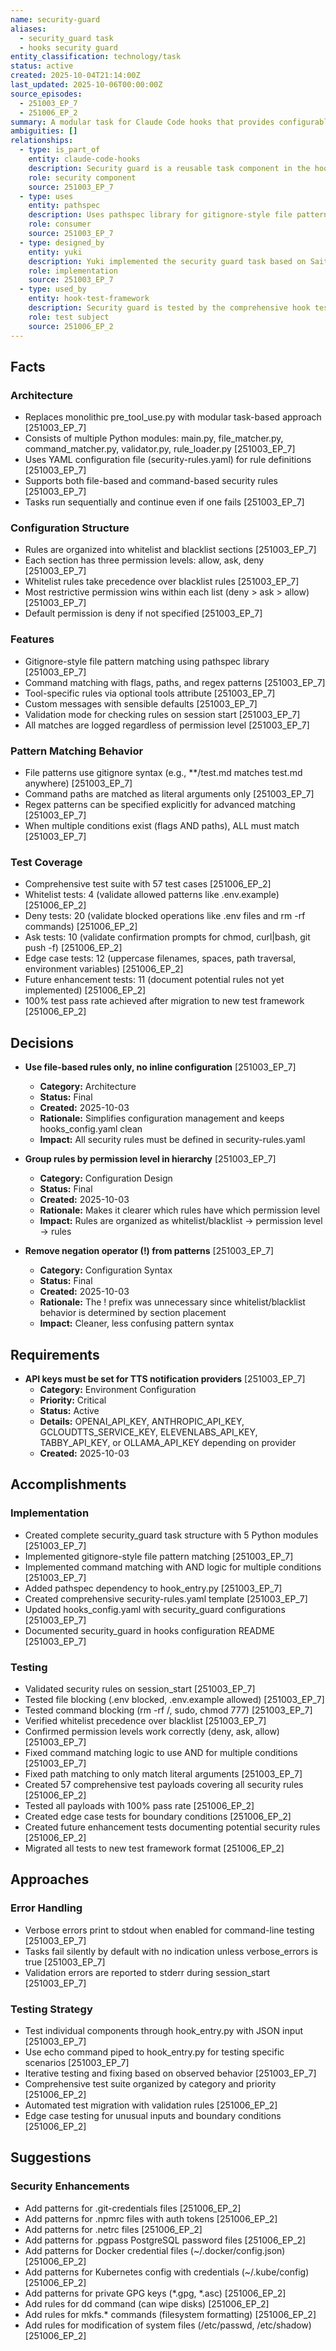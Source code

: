 ```yaml
---
name: security-guard
aliases:
  - security_guard task
  - hooks security guard
entity_classification: technology/task
status: active
created: 2025-10-04T21:14:00Z
last_updated: 2025-10-06T00:00:00Z
source_episodes:
  - 251003_EP_7
  - 251006_EP_2
summary: A modular task for Claude Code hooks that provides configurable security controls to prevent accidental exposure of sensitive files and execution of dangerous commands
ambiguities: []
relationships:
  - type: is_part_of
    entity: claude-code-hooks
    description: Security guard is a reusable task component in the hooks system
    role: security component
    source: 251003_EP_7
  - type: uses
    entity: pathspec
    description: Uses pathspec library for gitignore-style file pattern matching
    role: consumer
    source: 251003_EP_7
  - type: designed_by
    entity: yuki
    description: Yuki implemented the security guard task based on Saito's requirements
    role: implementation
    source: 251003_EP_7
  - type: used_by
    entity: hook-test-framework
    description: Security guard is tested by the comprehensive hook test framework
    role: test subject
    source: 251006_EP_2
---
```


## Facts

### Architecture
- Replaces monolithic pre_tool_use.py with modular task-based approach [251003_EP_7]
- Consists of multiple Python modules: main.py, file_matcher.py, command_matcher.py, validator.py, rule_loader.py [251003_EP_7]
- Uses YAML configuration file (security-rules.yaml) for rule definitions [251003_EP_7]
- Supports both file-based and command-based security rules [251003_EP_7]
- Tasks run sequentially and continue even if one fails [251003_EP_7]

### Configuration Structure
- Rules are organized into whitelist and blacklist sections [251003_EP_7]
- Each section has three permission levels: allow, ask, deny [251003_EP_7]
- Whitelist rules take precedence over blacklist rules [251003_EP_7]
- Most restrictive permission wins within each list (deny > ask > allow) [251003_EP_7]
- Default permission is deny if not specified [251003_EP_7]

### Features
- Gitignore-style file pattern matching using pathspec library [251003_EP_7]
- Command matching with flags, paths, and regex patterns [251003_EP_7]
- Tool-specific rules via optional tools attribute [251003_EP_7]
- Custom messages with sensible defaults [251003_EP_7]
- Validation mode for checking rules on session start [251003_EP_7]
- All matches are logged regardless of permission level [251003_EP_7]

### Pattern Matching Behavior
- File patterns use gitignore syntax (e.g., **/test.md matches test.md anywhere) [251003_EP_7]
- Command paths are matched as literal arguments only [251003_EP_7]
- Regex patterns can be specified explicitly for advanced matching [251003_EP_7]
- When multiple conditions exist (flags AND paths), ALL must match [251003_EP_7]

### Test Coverage
- Comprehensive test suite with 57 test cases [251006_EP_2]
- Whitelist tests: 4 (validate allowed patterns like .env.example) [251006_EP_2]
- Deny tests: 20 (validate blocked operations like .env files and rm -rf commands) [251006_EP_2]
- Ask tests: 10 (validate confirmation prompts for chmod, curl|bash, git push -f) [251006_EP_2]
- Edge case tests: 12 (uppercase filenames, spaces, path traversal, environment variables) [251006_EP_2]
- Future enhancement tests: 11 (document potential rules not yet implemented) [251006_EP_2]
- 100% test pass rate achieved after migration to new test framework [251006_EP_2]

## Decisions

- **Use file-based rules only, no inline configuration** [251003_EP_7]
  - **Category:** Architecture
  - **Status:** Final
  - **Created:** 2025-10-03
  - **Rationale:** Simplifies configuration management and keeps hooks_config.yaml clean
  - **Impact:** All security rules must be defined in security-rules.yaml

- **Group rules by permission level in hierarchy** [251003_EP_7]
  - **Category:** Configuration Design
  - **Status:** Final
  - **Created:** 2025-10-03
  - **Rationale:** Makes it clearer which rules have which permission level
  - **Impact:** Rules are organized as whitelist/blacklist -> permission level -> rules

- **Remove negation operator (!) from patterns** [251003_EP_7]
  - **Category:** Configuration Syntax
  - **Status:** Final
  - **Created:** 2025-10-03
  - **Rationale:** The ! prefix was unnecessary since whitelist/blacklist behavior is determined by section placement
  - **Impact:** Cleaner, less confusing pattern syntax

## Requirements

- **API keys must be set for TTS notification providers** [251003_EP_7]
  - **Category:** Environment Configuration
  - **Priority:** Critical
  - **Status:** Active
  - **Details:** OPENAI_API_KEY, ANTHROPIC_API_KEY, GCLOUDTTS_SERVICE_KEY, ELEVENLABS_API_KEY, TABBY_API_KEY, or OLLAMA_API_KEY depending on provider
  - **Created:** 2025-10-03

## Accomplishments

### Implementation
- Created complete security_guard task structure with 5 Python modules [251003_EP_7]
- Implemented gitignore-style file pattern matching [251003_EP_7]
- Implemented command matching with AND logic for multiple conditions [251003_EP_7]
- Added pathspec dependency to hook_entry.py [251003_EP_7]
- Created comprehensive security-rules.yaml template [251003_EP_7]
- Updated hooks_config.yaml with security_guard configurations [251003_EP_7]
- Documented security_guard in hooks configuration README [251003_EP_7]

### Testing
- Validated security rules on session_start [251003_EP_7]
- Tested file blocking (.env blocked, .env.example allowed) [251003_EP_7]
- Tested command blocking (rm -rf /, sudo, chmod 777) [251003_EP_7]
- Verified whitelist precedence over blacklist [251003_EP_7]
- Confirmed permission levels work correctly (deny, ask, allow) [251003_EP_7]
- Fixed command matching logic to use AND for multiple conditions [251003_EP_7]
- Fixed path matching to only match literal arguments [251003_EP_7]
- Created 57 comprehensive test payloads covering all security rules [251006_EP_2]
- Tested all payloads with 100% pass rate [251006_EP_2]
- Created edge case tests for boundary conditions [251006_EP_2]
- Created future enhancement tests documenting potential security rules [251006_EP_2]
- Migrated all tests to new test framework format [251006_EP_2]

## Approaches

### Error Handling
- Verbose errors print to stdout when enabled for command-line testing [251003_EP_7]
- Tasks fail silently by default with no indication unless verbose_errors is true [251003_EP_7]
- Validation errors are reported to stderr during session_start [251003_EP_7]

### Testing Strategy
- Test individual components through hook_entry.py with JSON input [251003_EP_7]
- Use echo command piped to hook_entry.py for testing specific scenarios [251003_EP_7]
- Iterative testing and fixing based on observed behavior [251003_EP_7]
- Comprehensive test suite organized by category and priority [251006_EP_2]
- Automated test migration with validation rules [251006_EP_2]
- Edge case testing for unusual inputs and boundary conditions [251006_EP_2]

## Suggestions

### Security Enhancements
- Add patterns for .git-credentials files [251006_EP_2]
- Add patterns for .npmrc files with auth tokens [251006_EP_2]
- Add patterns for .netrc files [251006_EP_2]
- Add patterns for .pgpass PostgreSQL password files [251006_EP_2]
- Add patterns for Docker credential files (~/.docker/config.json) [251006_EP_2]
- Add patterns for Kubernetes config with credentials (~/.kube/config) [251006_EP_2]
- Add patterns for private GPG keys (*.gpg, *.asc) [251006_EP_2]
- Add rules for dd command (can wipe disks) [251006_EP_2]
- Add rules for mkfs.* commands (filesystem formatting) [251006_EP_2]
- Add rules for modification of system files (/etc/passwd, /etc/shadow) [251006_EP_2]
